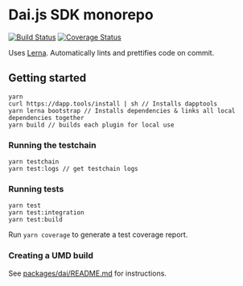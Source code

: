 # Dai.js SDK monorepo

[![Build Status][build]][build-url]
[![Coverage Status][cover]][cover-url]

Uses [Lerna](https://github.com/lerna/lerna). Automatically lints and prettifies
code on commit.

## Getting started

```
yarn
curl https://dapp.tools/install | sh // Installs dapptools
yarn lerna bootstrap // Installs dependencies & links all local dependencies together
yarn build // builds each plugin for local use
```

### Running the testchain

```
yarn testchain
yarn test:logs // get testchain logs
```

### Running tests

```
yarn test
yarn test:integration
yarn test:build
```

Run `yarn coverage` to generate a test coverage report.

### Creating a UMD build

See [packages/dai/README.md](https://github.com/makerdao/dai.js/blob/dev/packages/dai/README.md#commands) for instructions.

[build]: https://circleci.com/gh/makerdao/dai.js.svg?style=svg
[build-url]: https://circleci.com/gh/makerdao/dai.js
[cover]: https://codecov.io/gh/makerdao/dai.js/branch/dev/graph/badge.svg
[cover-url]: https://codecov.io/gh/makerdao/dai.js
